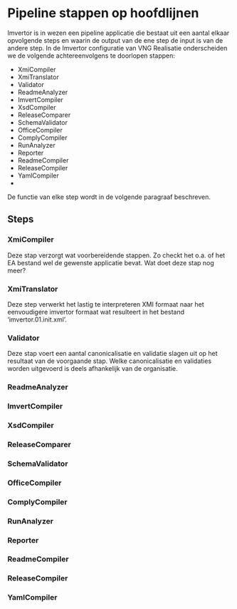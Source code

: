 #  Pipeline stappen op hoofdlijnen
Imvertor is in wezen een pipeline applicatie die bestaat uit een aantal elkaar opvolgende steps en waarin de output van de ene step de input is van de andere step. In de Imvertor configuratie van VNG Realisatie onderscheiden we de volgende achtereenvolgens te doorlopen stappen:
*	XmiCompiler
*	XmiTranslator
*	Validator
*	ReadmeAnalyzer
*	ImvertCompiler
*	XsdCompiler
*	ReleaseComparer
*	SchemaValidator
*	OfficeCompiler
*	ComplyCompiler
*	RunAnalyzer
*	Reporter
*	ReadmeCompiler
*	ReleaseCompiler
*	YamlCompiler
*	
De functie van elke step wordt in de volgende paragraaf beschreven.
## Steps
### XmiCompiler
Deze stap verzorgt wat voorbereidende stappen. Zo checkt het o.a. of het EA bestand wel de gewenste applicatie bevat.
Wat doet deze stap nog meer?

### XmiTranslator
Deze step verwerkt het lastig te interpreteren XMI formaat naar het eenvoudigere imvertor formaat wat resulteert in het bestand ‘imvertor.01.init.xml’.

### Validator
Deze stap voert een aantal canonicalisatie en validatie slagen uit op het resultaat van de voorgaande stap. Welke canonicalisatie en validaties worden uitgevoerd is deels afhankelijk van de organisatie.

### ReadmeAnalyzer

### ImvertCompiler

### XsdCompiler

### ReleaseComparer

### SchemaValidator

### OfficeCompiler

### ComplyCompiler

### RunAnalyzer

### Reporter

### ReadmeCompiler

### ReleaseCompiler

### YamlCompiler
